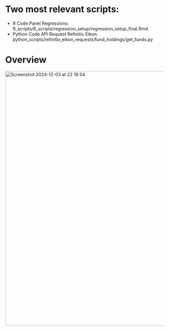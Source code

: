 # Two most relevant scripts: 

- R Code Panel Regressions: R_scripts/R_scripts/regression_setup/regression_setup_final.Rmd
- Python Code API Request Refinitiv Eikon: python_scripts/refinitiv_eikon_requests/fund_holdings/get_funds.py

# Overview
<img width="806" alt="Screenshot 2024-12-03 at 22 18 04" src="https://github.com/user-attachments/assets/5dc951df-3d17-4b6a-b473-55a1e42039a7">
